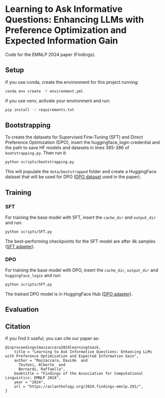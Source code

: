# Learning to Ask Informative Questions: Enhancing LLMs with Preference Optimization and Expected Information Gain
Code for the EMNLP 2024 paper (Findings).

## Setup

If you use conda, create the environment for this project running: 

   ```bash
   conda env create -f environment.yml
   ```

If you use venv, activate your environment and run: 

   ```bash
   pip install -r requirements.txt
   ```

## Bootstrapping 

To create the datasets for Supervised Fine-Tuning (SFT) and Direct Preference Optimization (DPO), insert the huggingface_login credential and the path to save HF models and datasets in lines 385-386 of ```bootstrapping.py```. Then run it:

   ```bash
   python scripts/bootstrapping.py 
   ```
This will populate the ```data/bootstrapped``` folder and create a HuggingFace dataset that will be used for DPO ([DPO dataset](https://huggingface.co/datasets/mazzaqq/LearningToAsk_DPO_contrast_sets) used in the paper).

## Training

### SFT
For training the base model with SFT, insert the ```cache_dir``` and ```output_dir``` and run: 

   ```bash
   python scripts/SFT.py 
   ```

The best-performing checkpoints for the SFT model are after 4k samples ([SFT adapter](https://huggingface.co/mazzaqq/SFT_4000/settings)).

### DPO
For training the base model with DPO, insert the ```cache_dir```, ```output_dir``` and ```huggingface_login``` and run:

   ```bash
   python scripts/SFT.py 
   ```
The trained DPO model is in HuggingFace Hub ([DPO adapter](https://huggingface.co/mazzaqq/DPO_davide)).

## Evaluation

## Citation
If you find it useful, you can cite our paper as: 

```
@inproceedings{mazzaccara2024learningtoask,
    title = "Learning to Ask Informative Questions: Enhancing LLMs with Preference Optimization and Expected Information Gain",
    author = "Mazzaccara, Davide  and
      Testoni, Alberto  and
      Bernardi, Raffaella",
    booktitle = "Findings of the Association for Computational Linguistics: EMNLP 2024",
    year = "2024",
    url = "https://aclanthology.org/2024.findings-emnlp.291/",
}
```
